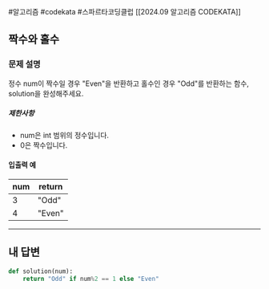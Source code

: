 #알고리즘 #codekata #스파르타코딩클럽 [[2024.09 알고리즘 CODEKATA]]

## 짝수와 홀수

### 문제 설명

정수 num이 짝수일 경우 "Even"을 반환하고 홀수인 경우 "Odd"를 반환하는 함수, solution을 완성해주세요.

##### 제한사항

- num은 int 범위의 정수입니다.
- 0은 짝수입니다.

#### 입출력 예

|num|return|
|---|---|
|3|"Odd"|
|4|"Even"|

---

## 내 답변

```python
def solution(num):
    return "Odd" if num%2 == 1 else "Even"
```
 